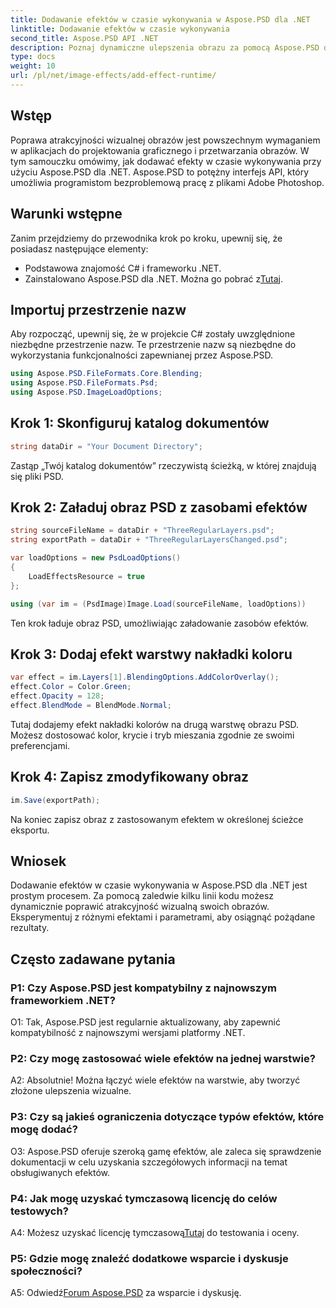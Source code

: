 ```yaml
---
title: Dodawanie efektów w czasie wykonywania w Aspose.PSD dla .NET
linktitle: Dodawanie efektów w czasie wykonywania
second_title: Aspose.PSD API .NET
description: Poznaj dynamiczne ulepszenia obrazu za pomocą Aspose.PSD dla .NET. Z łatwością dodawaj efekty w czasie wykonywania.
type: docs
weight: 10
url: /pl/net/image-effects/add-effect-runtime/
---
```

## Wstęp

Poprawa atrakcyjności wizualnej obrazów jest powszechnym wymaganiem w aplikacjach do projektowania graficznego i przetwarzania obrazów. W tym samouczku omówimy, jak dodawać efekty w czasie wykonywania przy użyciu Aspose.PSD dla .NET. Aspose.PSD to potężny interfejs API, który umożliwia programistom bezproblemową pracę z plikami Adobe Photoshop. 

## Warunki wstępne

Zanim przejdziemy do przewodnika krok po kroku, upewnij się, że posiadasz następujące elementy:

- Podstawowa znajomość C# i frameworku .NET.
-  Zainstalowano Aspose.PSD dla .NET. Można go pobrać z[Tutaj](https://releases.aspose.com/psd/net/).

## Importuj przestrzenie nazw

Aby rozpocząć, upewnij się, że w projekcie C# zostały uwzględnione niezbędne przestrzenie nazw. Te przestrzenie nazw są niezbędne do wykorzystania funkcjonalności zapewnianej przez Aspose.PSD.

```csharp
using Aspose.PSD.FileFormats.Core.Blending;
using Aspose.PSD.FileFormats.Psd;
using Aspose.PSD.ImageLoadOptions;
```

## Krok 1: Skonfiguruj katalog dokumentów

```csharp
string dataDir = "Your Document Directory";
```

Zastąp „Twój katalog dokumentów” rzeczywistą ścieżką, w której znajdują się pliki PSD.

## Krok 2: Załaduj obraz PSD z zasobami efektów

```csharp
string sourceFileName = dataDir + "ThreeRegularLayers.psd";
string exportPath = dataDir + "ThreeRegularLayersChanged.psd";

var loadOptions = new PsdLoadOptions()
{
    LoadEffectsResource = true
};

using (var im = (PsdImage)Image.Load(sourceFileName, loadOptions))
```

Ten krok ładuje obraz PSD, umożliwiając załadowanie zasobów efektów.

## Krok 3: Dodaj efekt warstwy nakładki koloru

```csharp
var effect = im.Layers[1].BlendingOptions.AddColorOverlay();
effect.Color = Color.Green;
effect.Opacity = 128;
effect.BlendMode = BlendMode.Normal;
```

Tutaj dodajemy efekt nakładki kolorów na drugą warstwę obrazu PSD. Możesz dostosować kolor, krycie i tryb mieszania zgodnie ze swoimi preferencjami.

## Krok 4: Zapisz zmodyfikowany obraz

```csharp
im.Save(exportPath);
```

Na koniec zapisz obraz z zastosowanym efektem w określonej ścieżce eksportu.

## Wniosek

Dodawanie efektów w czasie wykonywania w Aspose.PSD dla .NET jest prostym procesem. Za pomocą zaledwie kilku linii kodu możesz dynamicznie poprawić atrakcyjność wizualną swoich obrazów. Eksperymentuj z różnymi efektami i parametrami, aby osiągnąć pożądane rezultaty.

## Często zadawane pytania

### P1: Czy Aspose.PSD jest kompatybilny z najnowszym frameworkiem .NET?

O1: Tak, Aspose.PSD jest regularnie aktualizowany, aby zapewnić kompatybilność z najnowszymi wersjami platformy .NET.

### P2: Czy mogę zastosować wiele efektów na jednej warstwie?

A2: Absolutnie! Można łączyć wiele efektów na warstwie, aby tworzyć złożone ulepszenia wizualne.

### P3: Czy są jakieś ograniczenia dotyczące typów efektów, które mogę dodać?

O3: Aspose.PSD oferuje szeroką gamę efektów, ale zaleca się sprawdzenie dokumentacji w celu uzyskania szczegółowych informacji na temat obsługiwanych efektów.

### P4: Jak mogę uzyskać tymczasową licencję do celów testowych?

 A4: Możesz uzyskać licencję tymczasową[Tutaj](https://purchase.aspose.com/temporary-license/) do testowania i oceny.

### P5: Gdzie mogę znaleźć dodatkowe wsparcie i dyskusje społeczności?

 A5: Odwiedź[Forum Aspose.PSD](https://forum.aspose.com/c/psd/34) za wsparcie i dyskusję.